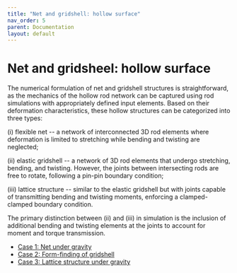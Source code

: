 ```yaml
---
title: "Net and gridshell: hollow surface"
nav_order: 5
parent: Documentation
layout: default
---
```


# Net and gridsheel: hollow surface


The numerical formulation of net and gridshell structures is straightforward, as the mechanics of the hollow rod network can be captured using rod simulations with appropriately defined input elements. Based on their deformation characteristics, these hollow structures can be categorized into three types:

(i) flexible net -- a network of interconnected 3D rod elements where deformation is limited to stretching while bending and twisting are neglected;

(ii) elastic gridshell -- a network of 3D rod elements that undergo stretching, bending, and twisting. However, the joints between intersecting rods are free to rotate, following a pin-pin boundary condition;

(iii) lattice structure -- similar to the elastic gridshell but with joints capable of transmitting bending and twisting moments, enforcing a clamped-clamped boundary condition.

The primary distinction between (ii) and (iii) in simulation is the inclusion of additional bending and twisting elements at the joints to account for moment and torque transmission.


- [Case 1: Net under gravity](../examples/rod_network_case_1.html)
- [Case 2: Form-finding of gridshell](../examples/rod_network_case_2.html)
- [Case 3: Lattice structure under gravity](../examples/rod_network_case_3.html)

